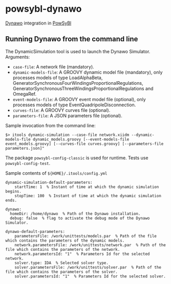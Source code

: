 # powsybl-dynawo
[Dynawo](https://dynawo.github.io) integration in [PowSyBl](https://www.powsybl.org)

## Running Dynawo from the command line
The DynamicSimulation tool is used to launch the Dynawo Simulator.  
Arguments:
 - `case-file`: A network file (mandatory).
 - `dynamic-models-file`: A GROOVY dynamic model file (mandatory), only processes models of type LoadAlphaBeta, GeneratorSynchronousFourWindingsProportionalRegulations, GeneratorSynchronousThreeWindingsProportionalRegulations and OmegaRef.
 - `event-models-file`: A GROOVY event model file (optional), only processes models of type EventQuadripoleDisconnection.
 - `curves-file`: A GROOVY curves file (optional).
 - `parameters-file`: A JSON parameters file (optional).

Sample invocation from the command line:
```
$> itools dynamic-simulation --case-file network.xiidm --dynamic-models-file dynamic_models.groovy [--event-models-file event_models.groovy] [--curves-file curves.groovy] [--parameters-file parameters.json]"
```

The package `powsybl-config-classic` is used for runtime. Tests use `powsybl-config-test`.

Sample contents of `${HOME}/.itools/config.yml`
```
dynamic-simulation-default-parameters:
    startTime: 1  % Instant of time at which the dynamic simulation begins.
    stopTime: 100  % Instant of time at which the dynamic simulation ends.

dynawo:
  homeDir: /home/dynawo  % Path of the Dynawo installation.
  debug: false  % flag to activate the debug mode of the Dynawo Simulator.

dynawo-default-parameters:
    parametersFile: /work/unittests/models.par  % Path of the file which contains the parameters of the dynamic models.
    network.parametersFile: /work/unittests/network.par  % Path of the file which contains the parameters of the network.
    network.parametersId: "1"  % Parameters Id for the selected network.
    solver.type: IDA  % Selected solver type.
    solver.parametersFile: /work/unittests/solver.par  % Path of the file which contains the parameters of the solver.
    solver.parametersId: "1"  % Parameters Id for the selected solver.
